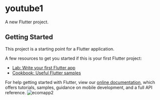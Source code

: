 # youtube1

A new Flutter project.

## Getting Started

This project is a starting point for a Flutter application.

A few resources to get you started if this is your first Flutter project:

- [Lab: Write your first Flutter app](https://flutter.dev/docs/get-started/codelab)
- [Cookbook: Useful Flutter samples](https://flutter.dev/docs/cookbook)

For help getting started with Flutter, view our
[online documentation](https://flutter.dev/docs), which offers tutorials,
samples, guidance on mobile development, and a full API reference.
![ecomapp2](https://user-images.githubusercontent.com/98837119/164889360-a5b7c95b-84d5-4c7c-8e33-f9c4baece2be.png)
